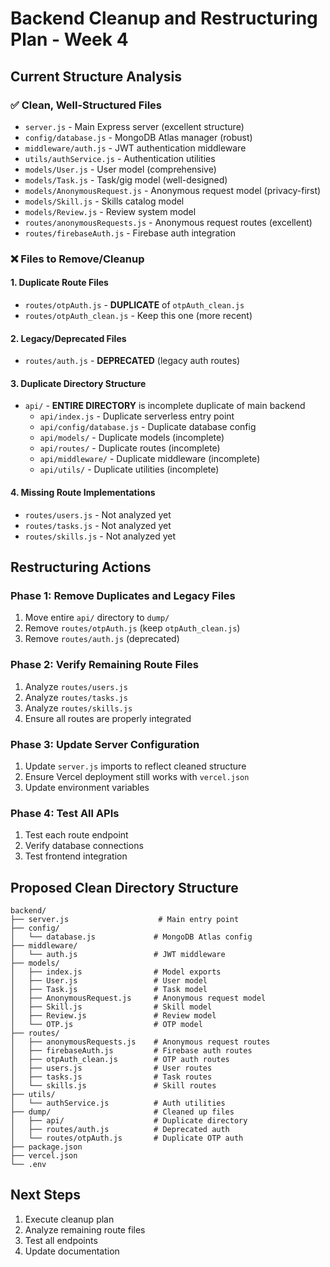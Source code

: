 # Backend Cleanup and Restructuring Plan - Week 4

## Current Structure Analysis

### ✅ Clean, Well-Structured Files
- `server.js` - Main Express server (excellent structure)
- `config/database.js` - MongoDB Atlas manager (robust)
- `middleware/auth.js` - JWT authentication middleware
- `utils/authService.js` - Authentication utilities
- `models/User.js` - User model (comprehensive)
- `models/Task.js` - Task/gig model (well-designed)
- `models/AnonymousRequest.js` - Anonymous request model (privacy-first)
- `models/Skill.js` - Skills catalog model
- `models/Review.js` - Review system model
- `routes/anonymousRequests.js` - Anonymous request routes (excellent)
- `routes/firebaseAuth.js` - Firebase auth integration

### ❌ Files to Remove/Cleanup

#### 1. Duplicate Route Files
- `routes/otpAuth.js` - **DUPLICATE** of `otpAuth_clean.js`
- `routes/otpAuth_clean.js` - Keep this one (more recent)

#### 2. Legacy/Deprecated Files
- `routes/auth.js` - **DEPRECATED** (legacy auth routes)

#### 3. Duplicate Directory Structure
- `api/` - **ENTIRE DIRECTORY** is incomplete duplicate of main backend
  - `api/index.js` - Duplicate serverless entry point
  - `api/config/database.js` - Duplicate database config
  - `api/models/` - Duplicate models (incomplete)
  - `api/routes/` - Duplicate routes (incomplete)
  - `api/middleware/` - Duplicate middleware (incomplete)
  - `api/utils/` - Duplicate utilities (incomplete)

#### 4. Missing Route Implementations
- `routes/users.js` - Not analyzed yet
- `routes/tasks.js` - Not analyzed yet
- `routes/skills.js` - Not analyzed yet

## Restructuring Actions

### Phase 1: Remove Duplicates and Legacy Files
1. Move entire `api/` directory to `dump/`
2. Remove `routes/otpAuth.js` (keep `otpAuth_clean.js`)
3. Remove `routes/auth.js` (deprecated)

### Phase 2: Verify Remaining Route Files
1. Analyze `routes/users.js`
2. Analyze `routes/tasks.js`
3. Analyze `routes/skills.js`
4. Ensure all routes are properly integrated

### Phase 3: Update Server Configuration
1. Update `server.js` imports to reflect cleaned structure
2. Ensure Vercel deployment still works with `vercel.json`
3. Update environment variables

### Phase 4: Test All APIs
1. Test each route endpoint
2. Verify database connections
3. Test frontend integration

## Proposed Clean Directory Structure
```
backend/
├── server.js                    # Main entry point
├── config/
│   └── database.js             # MongoDB Atlas config
├── middleware/
│   └── auth.js                 # JWT middleware
├── models/
│   ├── index.js                # Model exports
│   ├── User.js                 # User model
│   ├── Task.js                 # Task model
│   ├── AnonymousRequest.js     # Anonymous request model
│   ├── Skill.js                # Skill model
│   ├── Review.js               # Review model
│   └── OTP.js                  # OTP model
├── routes/
│   ├── anonymousRequests.js    # Anonymous request routes
│   ├── firebaseAuth.js         # Firebase auth routes
│   ├── otpAuth_clean.js        # OTP auth routes
│   ├── users.js                # User routes
│   ├── tasks.js                # Task routes
│   └── skills.js               # Skill routes
├── utils/
│   └── authService.js          # Auth utilities
├── dump/                       # Cleaned up files
│   ├── api/                    # Duplicate directory
│   ├── routes/auth.js          # Deprecated auth
│   └── routes/otpAuth.js       # Duplicate OTP auth
├── package.json
├── vercel.json
└── .env
```

## Next Steps
1. Execute cleanup plan
2. Analyze remaining route files
3. Test all endpoints
4. Update documentation

